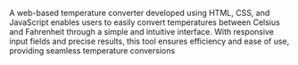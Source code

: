 A web-based temperature converter developed using HTML, CSS, and JavaScript enables users to easily convert temperatures between Celsius and Fahrenheit through a simple and intuitive interface. With responsive input fields and precise results, this tool ensures efficiency and ease of use, providing seamless temperature conversions
